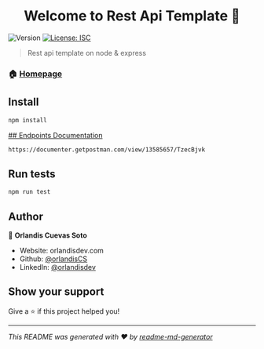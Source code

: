 <h1 align="center">Welcome to Rest Api Template 👋</h1>
<p>
  <img alt="Version" src="https://img.shields.io/badge/version-1.0.0-blue.svg?cacheSeconds=2592000" />
  <a href="#" target="_blank">
    <img alt="License: ISC" src="https://img.shields.io/badge/License-ISC-yellow.svg" />
  </a>
</p>

> Rest api template on node & express

### 🏠 [Homepage](app.js)

## Install

```sh
npm install
```
  <a href="https://documenter.getpostman.com/view/13585657/TzecBjvk" target="_blank">
## Endpoints Documentation
  </a>

```sh
https://documenter.getpostman.com/view/13585657/TzecBjvk
```

## Run tests

```sh
npm run test
```

## Author

👤 **Orlandis Cuevas Soto**

* Website: orlandisdev.com
* Github: [@orlandisCS](https://github.com/orlandisCS)
* LinkedIn: [@orlandisdev](https://linkedin.com/in/orlandisdev)

## Show your support

Give a ⭐️ if this project helped you!

***
_This README was generated with ❤️ by [readme-md-generator](https://github.com/kefranabg/readme-md-generator)_

